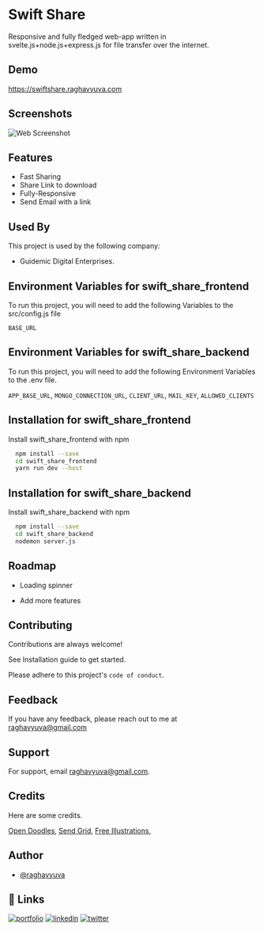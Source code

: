 
# Swift Share

Responsive and fully fledged web-app written in svelte.js+node.js+express.js for file transfer over the internet.


## Demo

https://swiftshare.raghavyuva.com

  
## Screenshots

![Web Screenshot](https://v2.convertapi.com/d/t37bkdvhtdm120t1sad2zwiy7pndagn2/swiftshare-raghavyuva-com.jpg)

  
## Features

- Fast Sharing
- Share Link to download
- Fully-Responsive
- Send Email with a link

## Used By

This project is used by the following company:

- Guidemic Digital Enterprises.
## Environment Variables for swift_share_frontend

To run this project, you will need to add the following Variables to the src/config.js file

`BASE_URL`

## Environment Variables for swift_share_backend

To run this project, you will need to add the following Environment Variables to the .env file.

`APP_BASE_URL`,
`MONGO_CONNECTION_URL`,
`CLIENT_URL`,
`MAIL_KEY`,
`ALLOWED_CLIENTS`
  
## Installation for swift_share_frontend

Install swift_share_frontend with npm

```bash
  npm install --save
  cd swift_share_frontend
  yarn run dev --host
```
## Installation for swift_share_backend

Install swift_share_backend with npm

```bash
  npm install --save
  cd swift_share_backend
  nodemon server.js
```

## Roadmap

- Loading spinner

- Add more features

  
## Contributing

Contributions are always welcome!

See Installation guide to get started.

Please adhere to this project's `code of conduct`.
## Feedback

If you have any feedback, please reach out to me at raghavyuva@gmail.com

  
## Support

For support, email raghavyuva@gmail.com.
  
## Credits

Here are some credits.

[Open Doodles](https://www.opendoodles.com/),
[Send Grid](https://app.sendgrid.com),
[Free Illustrations](https://freellustrations.com/),



  
## Author

- [@raghavyuva](https://www.github.com/raghavyuva)

  
## 🔗 Links
[![portfolio](https://img.shields.io/badge/my_portfolio-000?style=for-the-badge&logo=ko-fi&logoColor=white)](https://raghavyuva.com/)
[![linkedin](https://img.shields.io/badge/linkedin-0A66C2?style=for-the-badge&logo=linkedin&logoColor=white)](https://www.linkedin.com/in/raghavyuva)
[![twitter](https://img.shields.io/badge/twitter-1DA1F2?style=for-the-badge&logo=twitter&logoColor=white)](https://twitter.com/yuva_raghav)


  
